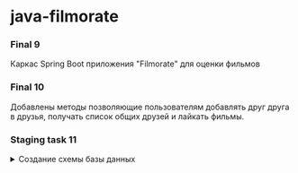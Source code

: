 # **java-filmorate**

   ### **Final 9**

Каркас Spring Boot приложения "Filmorate" для оценки фильмов

   ### **Final 10**

Добавлены методы позволяющие пользователям добавлять друг друга в друзья, получать список общих друзей и лайкать фильмы.

   ### **Staging task 11**
   
<details>

<summary> Создание схемы базы данных </summary>
   
### Схема:
   
<details>
   
<summary> DB Diagram </summary>

### [dbdiagram.io](https://dbdiagram.io/d/)

![Схема базы данных:](https://user-images.githubusercontent.com/115705343/230781050-901603e6-8b43-402f-ac1c-ba0dc56d75f0.jpg)
   
</details>

   ### Короткое описание БД:
   
<details>

<summary> Filmorate DB description </summary>
   
   - База данных состоит из таблиц с данными о пользователях(*users*), друзьях(*friends*), любимых фильмах(*favorite_films*), фильмах(*films*), жанров фильмов(*category*) и служебной таблицы для связи фильмов и жанров(*film_category*).
   
   - Таблица _friends_ связана многие к одному с _PK(id)_ _users_, также имеет поле для определения связи(дружбы) между пользователями.
   
   - Таблицы _users_ и _films_ связаны один к многим по _PK(id)_ с таблицей *favorite_films* для хранения информации о любимых фильмах пользователя.
   
   - Таблицы _films_ и _category_ связаны один ко многим по _PK(id)_ с таблицей *film_category* для сортировки/поиска фильмов по жанрам, 
   а также для удовлетворения требований по нормализации баз данных.
   
</details>
   
   ### Примеры SQL запросов из ТЗ:
   
<details>

<summary> SQL requests example </summary>

   ### Поиск общих друзей:
   
<details>

<summary> getMutualFriends </summary>
   
```sql   
1.  SELECT *
2.  FROM users u
3.  WHERE id IN(SELECT friend_id
4.             FROM friends
5.             WHERE user_id = X
6.             AND status = true
7.             AND user_friend_id IN(SELECT user_friend_id
8.                             FROM friends
9.                             WHERE user_id = Y
10.                            AND status = true))
```
   
</details>

   ### Получить список всех фильмов:
   
<details>

<summary> findAllFilms </summary> 

```sql 
1. SELECT *
2. FROM films f
```
   
</details>

   ### Получить список всех пользователей:
   
<details>

<summary> findAllUsers </summary> 
   
```sql
1. SELECT *
2. FROM users u
```
   
</details>

   ### Получить список N популярных фильмов:
   
<details>
   
<summary> topNMostPopularFilms </summary>
   
```sql
1.  SELECT *
2.  FROM films f
3.  ORDER BY rate DESC
4.  LIMIT N;              
```
   
</details>
</details>
</details>
